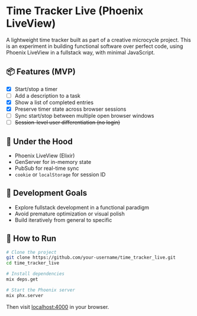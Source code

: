 # Time Tracker Live (Phoenix LiveView)

A lightweight time tracker built as part of a creative microcycle project.
This is an experiment in building functional software over perfect code, using Phoenix LiveView in a fullstack way, with minimal JavaScript.

## 📦 Features (MVP)
- [x] Start/stop a timer
- [ ] Add a description to a task
- [x] Show a list of completed entries
- [x] Preserve timer state across browser sessions
- [ ] Sync start/stop between multiple open browser windows
- [ ] ~~Session-level user differentiation (no login)~~

## 🔧 Under the Hood
- Phoenix LiveView (Elixir)
- GenServer for in-memory state
- PubSub for real-time sync
- `cookie` or `localStorage` for session ID

## 🎯 Development Goals
- Explore fullstack development in a functional paradigm
- Avoid premature optimization or visual polish
- Build iteratively from general to specific

## 🚀 How to Run

```bash
# Clone the project
git clone https://github.com/your-username/time_tracker_live.git
cd time_tracker_live

# Install dependencies
mix deps.get

# Start the Phoenix server
mix phx.server
```

Then visit [localhost:4000](http://localhost:4000) in your browser.